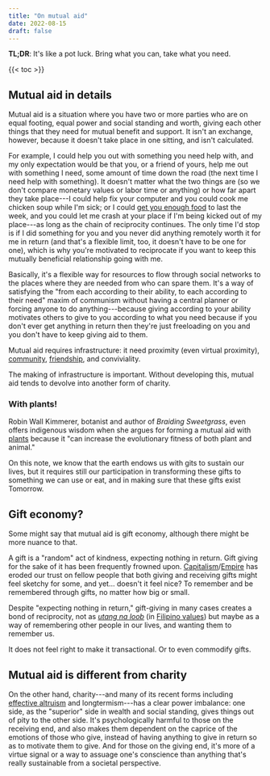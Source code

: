 ```yaml
---
title: "On mutual aid"
date: 2022-08-15
draft: false
---
```


**TL;DR**: It's like a pot luck.
Bring what you can,
take what you need.

{{< toc >}}

## Mutual aid in details

Mutual aid is a situation where you have two or more parties who are on
equal footing, equal power and social standing and worth, giving each
other things that they need for mutual benefit and support. It isn't an
exchange, however, because it doesn't take place in one sitting, and
isn't calculated.

For example, I could help you out with something you need help with,
and my only expectation would be that you, or a friend of yours,
help me out with something I need, some amount of time down the road
(the next time I need help with something).
It doesn't matter what the two things are
(so we don't compare monetary values or labor time or anything)
or how far apart they take place---I could help fix your computer
and you could cook me chicken soup while I'm sick;
or I could [get you enough food](/feeding) to last the week,
and you could let me crash at your place if I'm being kicked out of my
place---as long as
the chain of reciprocity continues.
The only time I'd stop is if I did something for you and you never did anything remotely worth it for me in return
(and that's a flexible limit, too, it doesn't have to be one for one),
which is why you're motivated to reciprocate if you want to keep this mutually beneficial relationship going with me.

Basically, it's a flexible way for resources to flow through social
networks to the places where they are needed from who can spare them.
It's a way of satisfying the "from each according to their ability, to
each according to their need" maxim of communism without having a
central planner or forcing anyone to do anything---because giving
according to your ability motivates others to give to you according to
what you need because if you don't ever get anything in return then
they're just freeloading on you and you don't have to keep giving aid to
them.

Mutual aid requires infrastructure: it need proximity (even virtual
proximity), [community](/community), [friendship](/friendship), and conviviality.

The making of infrastructure is important. Without developing this,
mutual aid tends to devolve into another form of charity.

### With plants!

Robin Wall Kimmerer, botanist and author of *Braiding Sweetgrass*, even
offers indigenous wisdom when she argues for forming a mutual aid with
[plants](/plants) because it "can increase the evolutionary fitness of
both plant and animal."

On this note, we know that the earth endows us with gits to sustain our
lives, but it requires still our participation in transforming these
gifts to something we can use or eat, and in making sure that these
gifts exist Tomorrow.

## Gift economy?

Some might say that mutual aid is gift economy, although there might be
more nuance to that.

A gift is a "random" act of kindness, expecting nothing in return. Gift
giving for the sake of it has been frequently frowned upon.
[Capitalism](/Capitalism)/[Empire](/empire) has eroded our trust on
fellow people that both giving and receiving gifts might feel sketchy
for some, and yet... doesn't it feel nice? To remember and be remembered
through gifts, no matter how big or small.

Despite "expecting nothing in return," gift-giving in many cases creates a bond of reciprocity,
not as [*utang na loob*](/dangal) (in [Filipino values](/filipino-values)) but maybe as a way
of remembering other people in our lives, and wanting them to remember
us.

It does not feel right to make it transactional. Or to even
commodify gifts.

## Mutual aid is different from charity

On the other hand, charity---and many of its recent forms
including [effective altruism](/ea) and longtermism---has a clear power imbalance:
one side, as the "superior" side in wealth and social standing,
gives things out of pity to the other side.
It's psychologically harmful to those on the receiving end,
and also makes them dependent on the caprice of the emotions
of those who give,
instead of having anything to give in return
so as to motivate them to give.
And for those on the giving end, it's more of a virtue signal or a way
to assuage one's conscience than anything that's really sustainable from
a societal perspective.
